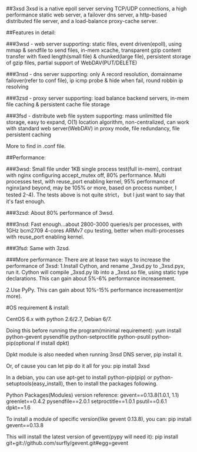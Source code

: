 ##3xsd
3xsd is a native epoll server serving TCP/UDP connections, a high performance static web server, a
failover dns server, a http-based distributed file server, and a load-balance proxy-cache server.

##Features in detail:

###3wsd - web server
       supporting: static files, event driven(epoll), using mmap & sendfile to send files,
       in-mem xcache, transparent gzip content transfer with fixed length(small file) & 
       chunked(large file), persistent storage of gzip files,
       partial support of WebDAV(PUT/DELETE)
       
###3nsd - dns server
       supporting: only A record resolution, domainname failover(refer to conf file),
       ip icmp probe & hide when fail, round robbin ip resolving
       
###3zsd - proxy server
       supporting: load balance backend servers, in-mem file caching & 
       persistent cache file storage

###3fsd - distribute web file system
       supporting: mass unlimitted file storage, easy to expand,
       O(1) location algorithm, non-centralized, can work with standard web server(WebDAV)
       in proxy mode, file redundancy, file persistent caching

More to find in .conf file.

##Performance:

###3wsd:
  Small file under 1KB single process test(full in-mem), contrast with nginx configuring
  accept_mutex off, 80% performance.
  Multi processes test, with reuse_port enabling kernel, 95% performance of nginx(and beyond,
  may be 105% or more, based on process number, I tested 2-4).
  The tests above is not quite strict， but I just want to say that it's fast enough.
  
###3zsd:
  About 80% performance of 3wsd.
  
###3nsd:
  Fast enough...about 2800-3000 queries/s per processes, with 1GHz bcm2709 4-cores ARMv7
  cpu testing, better when multi-processes with reuse_port enabling kernel.
  
###3fsd:
  Same with 3zsd.
  
###More performance:
There are at lease two ways to increase the performance of 3xsd:
  1.Install Cython, and rename _3xsd.py to _3xsd.pyx, run it. 
    Cython will compile _3xsd.py lib into a _3xsd.so file, using static type declarations.
    This can gain about 5%-6% performance increasement.

  2.Use PyPy.
    This can gain about 10%-15% performance increasement(or more).

#OS requirement & install: 

CentOS 6.x with python 2.6/2.7, Debian 6/7.

Doing this before running the program(minimal requirement):
  yum install python-gevent pysendfile python-setproctitle python-psutil python-pip(optional if install dpkt)
  
Dpkt module is also needed when running 3nsd DNS server, pip install it.

Or, of cause you can let pip do it all for you:
  pip install 3xsd

In a debian, you can use apt-get to install python-pip(pip) or python-setuptools(easy_install),
then to install the packages following.

Python Packages(Modules) version reference:
  gevent==0.13.8(1.0.1, 1.1)
  greenlet==0.4.2
  pysendfile==2.0.1
  setproctitle==1.0.1
  psutil==0.6.1
  dpkt==1.6

To install a module of specific version(like gevent 0.13.8), you can:
  pip install gevent==0.13.8

This will install the latest version of gevent(pypy will need it):
  pip install git+git://github.com/surfly/gevent.git#egg=gevent
